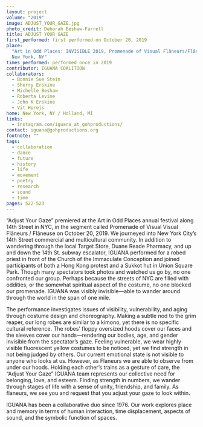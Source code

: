 ```yaml
---
layout: project
volume: "2019"
image: ADJUST_YOUR_GAZE.jpg
photo_credit: Deborah Beshaw-Farrell
title: ADJUST YOUR GAZE
first_performed: first performed on October 20, 2019
place:
  "Art in Odd Places: INVISIBLE 2019, Promenade of Visual Flâneurs/Flâneuse,
  New York, NY"
times_performed: performed once in 2019
contributor: IGUANA COALITION
collaborators:
  - Bonnie Sue Stein
  - Sherry Erskine
  - Michelle Beshaw
  - Roberta Levine
  - John K Erskine
  - Vit Horejs
home: New York, NY / Holland, MI
links:
  - instagram.com/iguana_at_gohproductions/
contact: iguana@gohproductions.org
footnote: ""
tags:
  - collaboration
  - dance
  - future
  - history
  - life
  - movement
  - poetry
  - research
  - sound
  - time
pages: 522-523
---
```


“Adjust Your Gaze” premiered at the Art in Odd Places annual festival along 14th Street in NYC, in the segment called Promenade of Visual Visual Flâneurs / Flâneuse on October 20, 2019. We journeyed into New York City’s 14th Street commercial and multicultural community. In addition to wandering through the local Target Store, Duane Reade Pharmacy, and up and down the 14th St. subway escalator, IGUANA performed for a robed priest in front of the Church of the Immaculate Conception and joined participants of both a Hong Kong protest and a Sukkot hut in Union Square Park. Though many spectators took photos and watched us go by, no one confronted our group. Perhaps because the streets of NYC are filled with oddities, or the somewhat spiritual aspect of the costume, no one blocked our promenade. IGUANA was visibly invisible—able to wander around through the world in the span of one mile.

The performance investigates issues of visibility, vulnerability, and aging through costume design and choreography. Making a subtle nod to the grim reaper, our long robes are similar to a kimono, yet there is no specific cultural reference. The robes’ floppy oversized hoods cover our faces and the sleeves cover our hands—rendering our bodies, age, and gender invisible from the spectator’s gaze. Feeling vulnerable, we wear highly visible fluorescent yellow costumes to be noticed, yet we find strength in not being judged by others. Our current emotional state is not visible to anyone who looks at us. However, as Flaneurs we are able to observe from under our hoods. Holding each other’s trains as a gesture of care, the “Adjust Your Gaze” IGUANA team represents our collective need for belonging, love, and esteem. Finding strength in numbers, we wander through stages of life with a sense of unity, friendship, and family. As flaneurs, we see you and request that you adjust your gaze to look within.

IGUANA has been a collaborative duo since 1976. Our work explores place and memory in terms of human interaction, time displacement, aspects of sound, and the symbolic function of spaces.
